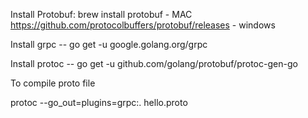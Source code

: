  Install Protobuf:
 brew install protobuf -  MAC
 https://github.com/protocolbuffers/protobuf/releases - windows
 
 Install grpc --
 go get -u google.golang.org/grpc

 Install protoc --
 go get -u github.com/golang/protobuf/protoc-gen-go


 To compile proto file 

 protoc --go_out=plugins=grpc:. hello.proto 
